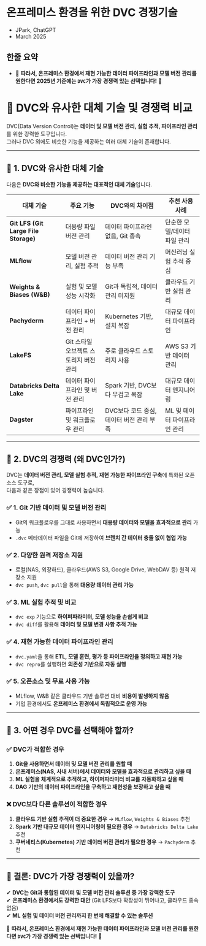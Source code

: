 # 온프레미스 환경을 위한 DVC 경쟁기술

- JPark, ChatGPT 
- March 2025

## 한줄 요약
- 🎯 **따라서, 온프레미스 환경에서 재현 가능한 데이터 파이프라인과 모델 버전 관리를 원한다면 2025년 기준에는 `DVC`가 가장 경쟁력 있는 선택입니다!** 🚀


# 🚀 DVC와 유사한 대체 기술 및 경쟁력 비교

DVC(Data Version Control)는 **데이터 및 모델 버전 관리, 실험 추적, 파이프라인 관리**를 위한 강력한 도구입니다.  
그러나 DVC 외에도 비슷한 기능을 제공하는 여러 대체 기술이 존재합니다.

---

## **🔹 1. DVC와 유사한 대체 기술**
다음은 **DVC와 비슷한 기능을 제공하는 대표적인 대체 기술**입니다.

| **대체 기술** | **주요 기능** | **DVC와의 차이점** | **추천 사용 사례** |
|--------------|--------------|-----------------|------------------|
| **Git LFS (Git Large File Storage)** | 대용량 파일 버전 관리 | 데이터 파이프라인 없음, Git 종속 | 단순한 모델/데이터 파일 관리 |
| **MLflow** | 모델 버전 관리, 실험 추적 | 데이터 버전 관리 기능 부족 | 머신러닝 실험 추적 중심 |
| **Weights & Biases (W&B)** | 실험 및 모델 성능 시각화 | Git과 독립적, 데이터 관리 미지원 | 클라우드 기반 실험 관리 |
| **Pachyderm** | 데이터 파이프라인 + 버전 관리 | Kubernetes 기반, 설치 복잡 | 대규모 데이터 파이프라인 |
| **LakeFS** | Git 스타일 오브젝트 스토리지 버전 관리 | 주로 클라우드 스토리지 사용 | AWS S3 기반 데이터 관리 |
| **Databricks Delta Lake** | 데이터 파이프라인 및 버전 관리 | Spark 기반, DVC보다 무겁고 복잡 | 대규모 데이터 엔지니어링 |
| **Dagster** | 파이프라인 및 워크플로우 관리 | DVC보다 코드 중심, 데이터 버전 관리 부족 | ML 및 데이터 파이프라인 관리 |

---

## **🔹 2. DVC의 경쟁력 (왜 DVC인가?)**
DVC는 **데이터 버전 관리, 모델 실험 추적, 재현 가능한 파이프라인 구축**에 특화된 오픈소스 도구로,  
다음과 같은 장점이 있어 경쟁력이 높습니다.

### ✅ **1. Git 기반 데이터 및 모델 버전 관리**
- Git의 워크플로우를 그대로 사용하면서 **대용량 데이터와 모델을 효과적으로 관리** 가능
- `.dvc` 메타데이터 파일을 Git에 저장하여 **브랜치 간 데이터 충돌 없이 협업 가능**

### ✅ **2. 다양한 원격 저장소 지원**
- 로컬(NAS, 외장하드), 클라우드(AWS S3, Google Drive, WebDAV 등) 원격 저장소 지원
- `dvc push`, `dvc pull`을 통해 **대용량 데이터 관리 가능**

### ✅ **3. ML 실험 추적 및 비교**
- `dvc exp` 기능으로 **하이퍼파라미터, 모델 성능을 손쉽게 비교**
- `dvc diff`를 활용해 **데이터 및 모델 변경 사항 추적 가능**

### ✅ **4. 재현 가능한 데이터 파이프라인 관리**
- `dvc.yaml`을 통해 **ETL, 모델 훈련, 평가 등 파이프라인을 정의하고 재현 가능**
- `dvc repro`를 실행하면 **의존성 기반으로 자동 실행**

### ✅ **5. 오픈소스 및 무료 사용 가능**
- MLflow, W&B 같은 클라우드 기반 솔루션 대비 **비용이 발생하지 않음**
- 기업 환경에서도 **온프레미스 환경에서 독립적으로 운영 가능**

---

## **🔹 3. 어떤 경우 DVC를 선택해야 할까?**
### ✅ **DVC가 적합한 경우**
1. **Git을 사용하면서 데이터 및 모델 버전 관리를 원할 때**
2. **온프레미스(NAS, 사내 서버)에서 데이터와 모델을 효과적으로 관리하고 싶을 때**
3. **ML 실험을 체계적으로 추적하고, 하이퍼파라미터 비교를 자동화하고 싶을 때**
4. **DAG 기반의 데이터 파이프라인을 구축하고 재현성을 보장하고 싶을 때**

### ❌ **DVC보다 다른 솔루션이 적합한 경우**
1. **클라우드 기반 실험 추적이 더 중요한 경우** → `MLflow`, `Weights & Biases` 추천
2. **Spark 기반 대규모 데이터 엔지니어링이 필요한 경우** → `Databricks Delta Lake` 추천
3. **쿠버네티스(Kubernetes) 기반 데이터 버전 관리가 필요한 경우** → `Pachyderm` 추천

---

## **🚀 결론: DVC가 가장 경쟁력이 있을까?**
✔ **DVC는 Git과 통합된 데이터 및 모델 버전 관리 솔루션 중 가장 강력한 도구**  
✔ **온프레미스 환경에서도 강력한 대안** (Git LFS보다 확장성이 뛰어나고, 클라우드 종속 없음)  
✔ **ML 실험 및 데이터 버전 관리까지 한 번에 해결할 수 있는 솔루션**  

🎯 **따라서, 온프레미스 환경에서 재현 가능한 데이터 파이프라인과 모델 버전 관리를 원한다면 `DVC`가 가장 경쟁력 있는 선택입니다!** 🚀